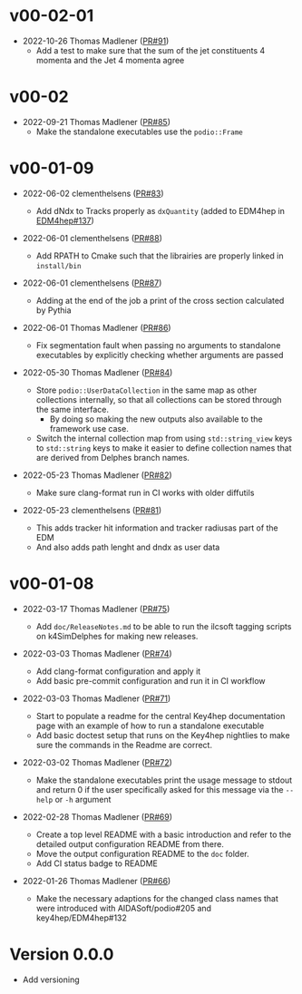 # v00-02-01

* 2022-10-26 Thomas Madlener ([PR#91](https://github.com/key4hep/k4SimDelphes/pull/91))
  - Add a test to make sure that the sum of the jet constituents 4 momenta and the Jet 4 momenta agree

# v00-02

* 2022-09-21 Thomas Madlener ([PR#85](https://github.com/key4hep/k4SimDelphes/pull/85))
  - Make the standalone executables use the `podio::Frame`

# v00-01-09

* 2022-06-02 clementhelsens ([PR#83](https://github.com/key4hep/k4SimDelphes/pull/83))
  - Add dNdx to Tracks properly as `dxQuantity` (added to EDM4hep in [EDM4hep#137](https://github.com/key4hep/EDM4hep/pull/137))

* 2022-06-01 clementhelsens ([PR#88](https://github.com/key4hep/k4SimDelphes/pull/88))
  - Add RPATH to Cmake such that the librairies are properly linked in ```install/bin```

* 2022-06-01 clementhelsens ([PR#87](https://github.com/key4hep/k4SimDelphes/pull/87))
  - Adding at the end of the job a print of the cross section calculated by Pythia

* 2022-06-01 Thomas Madlener ([PR#86](https://github.com/key4hep/k4SimDelphes/pull/86))
  - Fix segmentation fault when passing no arguments to standalone executables by explicitly checking whether arguments are passed

* 2022-05-30 Thomas Madlener ([PR#84](https://github.com/key4hep/k4SimDelphes/pull/84))
  - Store `podio::UserDataCollection` in the same map as other collections internally, so that all collections can be stored through the same interface.
    - By doing so making the new outputs also available to the framework use case.
  - Switch the internal collection map from using `std::string_view` keys to `std::string` keys to make it easier to define collection names that are derived from Delphes branch names.

* 2022-05-23 Thomas Madlener ([PR#82](https://github.com/key4hep/k4SimDelphes/pull/82))
  - Make sure clang-format run in CI works with older diffutils

* 2022-05-23 clementhelsens ([PR#81](https://github.com/key4hep/k4SimDelphes/pull/81))
  - This adds tracker hit information and tracker radiusas part of the EDM
  - And also adds path lenght and dndx as user data

# v00-01-08

* 2022-03-17 Thomas Madlener ([PR#75](https://github.com/key4hep/k4SimDelphes/pull/75))
  - Add `doc/ReleaseNotes.md` to be able to run the ilcsoft tagging scripts on k4SimDelphes for making new releases.

* 2022-03-03 Thomas Madlener ([PR#74](https://github.com/key4hep/k4SimDelphes/pull/74))
  - Add clang-format configuration and apply it
  - Add basic pre-commit configuration and run it in CI workflow

* 2022-03-03 Thomas Madlener ([PR#71](https://github.com/key4hep/k4SimDelphes/pull/71))
  - Start to populate a readme for the central Key4hep documentation page with an example of how to run a standalone executable
  - Add basic doctest setup that runs on the Key4hep nightlies to make sure the commands in the Readme are correct.

* 2022-03-02 Thomas Madlener ([PR#72](https://github.com/key4hep/k4SimDelphes/pull/72))
  - Make the standalone executables print the usage message to stdout and return 0 if the user specifically asked for this message via the `--help` or `-h` argument

* 2022-02-28 Thomas Madlener ([PR#69](https://github.com/key4hep/k4SimDelphes/pull/69))
  - Create a top level README with a basic introduction and refer to the detailed output configuration README from there.
  - Move the output configuration README to the `doc` folder.
  - Add CI status badge to README

* 2022-01-26 Thomas Madlener ([PR#66](https://github.com/key4hep/k4SimDelphes/pull/66))
  - Make the necessary adaptions for the changed class names that were introduced with AIDASoft/podio#205 and key4hep/EDM4hep#132

# Version 0.0.0

* Add versioning

